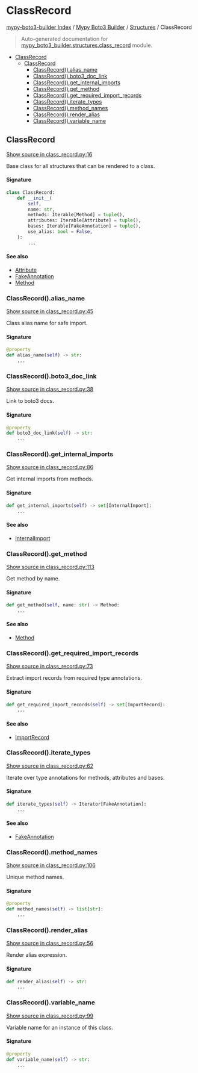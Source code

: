 # ClassRecord

[mypy-boto3-builder Index](../../README.md#mypy-boto3-builder-index) /
[Mypy Boto3 Builder](../index.md#mypy-boto3-builder) /
[Structures](./index.md#structures) /
ClassRecord

> Auto-generated documentation for [mypy_boto3_builder.structures.class_record](https://github.com/youtype/mypy_boto3_builder/blob/main/mypy_boto3_builder/structures/class_record.py) module.

- [ClassRecord](#classrecord)
  - [ClassRecord](#classrecord-1)
    - [ClassRecord().alias_name](#classrecord()alias_name)
    - [ClassRecord().boto3_doc_link](#classrecord()boto3_doc_link)
    - [ClassRecord().get_internal_imports](#classrecord()get_internal_imports)
    - [ClassRecord().get_method](#classrecord()get_method)
    - [ClassRecord().get_required_import_records](#classrecord()get_required_import_records)
    - [ClassRecord().iterate_types](#classrecord()iterate_types)
    - [ClassRecord().method_names](#classrecord()method_names)
    - [ClassRecord().render_alias](#classrecord()render_alias)
    - [ClassRecord().variable_name](#classrecord()variable_name)

## ClassRecord

[Show source in class_record.py:16](https://github.com/youtype/mypy_boto3_builder/blob/main/mypy_boto3_builder/structures/class_record.py#L16)

Base class for all structures that can be rendered to a class.

#### Signature

```python
class ClassRecord:
    def __init__(
        self,
        name: str,
        methods: Iterable[Method] = tuple(),
        attributes: Iterable[Attribute] = tuple(),
        bases: Iterable[FakeAnnotation] = tuple(),
        use_alias: bool = False,
    ):
        ...
```

#### See also

- [Attribute](./attribute.md#attribute)
- [FakeAnnotation](../type_annotations/fake_annotation.md#fakeannotation)
- [Method](./method.md#method)

### ClassRecord().alias_name

[Show source in class_record.py:45](https://github.com/youtype/mypy_boto3_builder/blob/main/mypy_boto3_builder/structures/class_record.py#L45)

Class alias name for safe import.

#### Signature

```python
@property
def alias_name(self) -> str:
    ...
```

### ClassRecord().boto3_doc_link

[Show source in class_record.py:38](https://github.com/youtype/mypy_boto3_builder/blob/main/mypy_boto3_builder/structures/class_record.py#L38)

Link to boto3 docs.

#### Signature

```python
@property
def boto3_doc_link(self) -> str:
    ...
```

### ClassRecord().get_internal_imports

[Show source in class_record.py:86](https://github.com/youtype/mypy_boto3_builder/blob/main/mypy_boto3_builder/structures/class_record.py#L86)

Get internal imports from methods.

#### Signature

```python
def get_internal_imports(self) -> set[InternalImport]:
    ...
```

#### See also

- [InternalImport](../type_annotations/internal_import.md#internalimport)

### ClassRecord().get_method

[Show source in class_record.py:113](https://github.com/youtype/mypy_boto3_builder/blob/main/mypy_boto3_builder/structures/class_record.py#L113)

Get method by name.

#### Signature

```python
def get_method(self, name: str) -> Method:
    ...
```

#### See also

- [Method](./method.md#method)

### ClassRecord().get_required_import_records

[Show source in class_record.py:73](https://github.com/youtype/mypy_boto3_builder/blob/main/mypy_boto3_builder/structures/class_record.py#L73)

Extract import records from required type annotations.

#### Signature

```python
def get_required_import_records(self) -> set[ImportRecord]:
    ...
```

#### See also

- [ImportRecord](../import_helpers/import_record.md#importrecord)

### ClassRecord().iterate_types

[Show source in class_record.py:62](https://github.com/youtype/mypy_boto3_builder/blob/main/mypy_boto3_builder/structures/class_record.py#L62)

Iterate over type annotations for methods, attributes and bases.

#### Signature

```python
def iterate_types(self) -> Iterator[FakeAnnotation]:
    ...
```

#### See also

- [FakeAnnotation](../type_annotations/fake_annotation.md#fakeannotation)

### ClassRecord().method_names

[Show source in class_record.py:106](https://github.com/youtype/mypy_boto3_builder/blob/main/mypy_boto3_builder/structures/class_record.py#L106)

Unique method names.

#### Signature

```python
@property
def method_names(self) -> list[str]:
    ...
```

### ClassRecord().render_alias

[Show source in class_record.py:56](https://github.com/youtype/mypy_boto3_builder/blob/main/mypy_boto3_builder/structures/class_record.py#L56)

Render alias expression.

#### Signature

```python
def render_alias(self) -> str:
    ...
```

### ClassRecord().variable_name

[Show source in class_record.py:99](https://github.com/youtype/mypy_boto3_builder/blob/main/mypy_boto3_builder/structures/class_record.py#L99)

Variable name for an instance of this class.

#### Signature

```python
@property
def variable_name(self) -> str:
    ...
```


